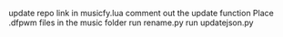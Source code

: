 update repo link in musicfy.lua
comment out the update function
Place .dfpwm files in the music folder
run rename.py
run updatejson.py